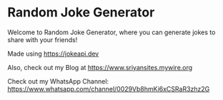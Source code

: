 # Random Joke Generator

Welcome to Random Joke Generator, where you can generate jokes to share with your friends!

Made using https://jokeapi.dev

Also, check out my Blog at https://www.sriyansites.mywire.org

Check out my WhatsApp Channel: https://www.whatsapp.com/channel/0029Vb8hmKi6xCSRaR3zhz2G

